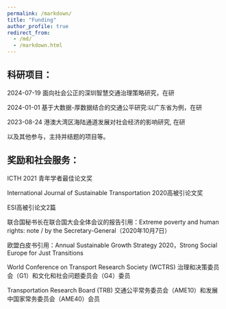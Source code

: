 ```yaml
---
permalink: /markdown/
title: "Funding"
author_profile: true
redirect_from: 
  - /md/
  - /markdown.html
---
```




## 科研项目：


2024-07-19  面向社会公正的深圳智慧交通治理策略研究，在研

2024-01-01  基于大数据-厚数据结合的交通公平研究:以广东省为例，在研
 
2023-08-24  港澳大湾区海陆通道发展对社会经济的影响研究, 在研

以及其他参与，主持并结题的项目等。



## 奖励和社会服务：

ICTH 2021 青年学者最佳论文奖

International Journal of Sustainable Transportation 2020高被引论文奖

ESI高被引论文2篇

联合国秘书长在联合国大会全体会议的报告引用：Extreme poverty and human rights: note / by the Secretary-General（2020年10月7日）

欧盟白皮书引用：Annual Sustainable Growth Strategy 2020，Strong Social Europe for Just Transitions

World Conference on Transport Research Society (WCTRS) 治理和决策委员会（G1）和文化和社会问题委员会（G4）委员

Transportation Research Board (TRB) 交通公平常务委员会（AME10）和发展中国家常务委员会（AME40）会员
